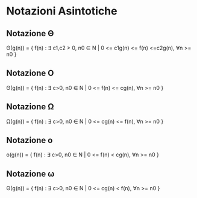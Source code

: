 # Notazioni Asintotiche

## Notazione Θ

Θ(g(n)) = { f(n) : ∃ c1,c2 > 0, n0 ∈ N | 0 <= c1g(n) <= f(n) <=c2g(n), ∀n >= n0 }

## Notazione O

Θ(g(n)) = { f(n) : ∃ c>0, n0 ∈ N | 0 <= f(n) <= cg(n), ∀n >= n0 }

## Notazione Ω

Ω(g(n)) = { f(n) : ∃ c>0, n0 ∈ N | 0 <= cg(n) <= f(n), ∀n >= n0 }

## Notazione o

o(g(n)) = { f(n) : ∃ c>0, n0 ∈ N | 0 <= f(n) < cg(n), ∀n >= n0 }

## Notazione ω
Θ(g(n)) = { f(n) : ∃ c>0, n0 ∈ N | 0 <= cg(n) < f(n), ∀n >= n0 }